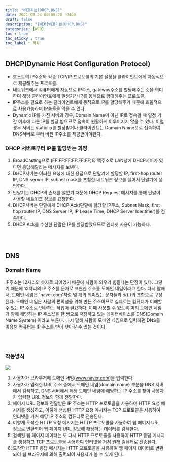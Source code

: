 ```yaml
---
title: "WEB기본(DHCP,DNS)"
date: 2021-03-24 00:00:28 -0400
draft: false
description: "[WEB]WEB기본(DHCP,DNS)"
categories: [WEB]
toc : true
toc_sticky : true
toc_label : 목차
---
```


## DHCP(Dynamic Host Configuration Protocol)
- 호스트의 IP주소와 각종 TCP/IP 프로토콜의 기본 설정을 클라이언트에게 자동적으로 제공해주는 프로토콜.
- 네트워크에서 컴퓨터에게 자동으로 IP주소, gateway주소를 할당해주는 것을 의미하며 해당 클라이언트에게 일정기간 IP를 동적으로 임대해주는 프로토콜.
- IP주소를 필요로 하는 클라이언트에게 동적으로 IP를 할당해주기 때문에 효율적으로 사용가능하며 IP충돌을 막을 수 있다.
- Dynamic IP를 가진 서버의 경우, Domain Name이 아닌 IP로 접속할 때 일정 기간 이후에 다른 IP를 할당 받으므로 접속이 원활하게 이루어지지 않을 수 있다. 이럴 경우 서버는 static ip를 할당받거나 클라이언트는 Domain Name으로 접속하여 DNS서버로 부터 바뀐 IP주소를 제공받아야한다.  

### DHCP 서버로부터 IP를 할당받는 과정
1. BroadCasting으로 (FF:FF:FF:FF:FF:FF)의 맥주소로 LAN상에 DHCP서버가 있다면 응답해달라는 메시지를 보낸다.<br>
2. DHCP서버는 이러한 요청에 대한 응답으로 단말기에 할당할 IP, first-hop router IP, DNS server IP, subnet mask를 포함한 네트워크 정보를 실어서 단말기에 응답한다.<br>
3. 단말기는 DHCP의 존재를 알았기 때문에 DHCP Request 메시지를 통해 단말이 사용할 네트워크 정보를 요청한다.<br>
4. DHCP서버는 단말에게 DHCP Ack(단말에 할당할 IP주소, Subnet Mask, first hop router IP, DNS Server IP, IP Lease Time, DHCP Server Identifier)를 전송한다.<br>
5. DHCP Ack을 수신한 단말은 IP를 할당받았으므로 인터넷 사용이 가능하다.<br>

<br><br>

## DNS

### Domain Name
IP주소는 12자리의 숫자로 되어있기 때문에 사람이 외우기 힘들다는 단점이 있다.
그렇기 때문에 12자리의 IP 주소를 문자로 표현한 주소를 도메인 네임이라고 한다.
다시 말해서, 도메인 네임은 'naver.com'처럼 몇 개의 의미있는 문자들과 점(.)의 조합으로 구성된다.
도메인 네임은 사람의 편의성을 위해 만든 주소이므로 실제로는 컴퓨터가 이해할 수 있는 IP 주소로 변환하는 작업이 필요하다.
이때 사용할 수 있도록 미리 도메인 네임과 함께 해당하는 IP 주소값을 한 쌍으로 저장하고 있는 데이터베이스를 DNS(Domain Name System) 이라고 부른다.
다시 말해 사람이 도메인 네임으로 입력하면 DNS를 이용해 컴퓨터는 IP 주소를 받아 찾아갈 수 있는 것이다.

<br><br>

### 작동방식
<img src="https://t1.daumcdn.net/cfile/tistory/99F099375C124B2D02">

1. 사용자가 브라우저에 도메인 네임(www.naver.com)을 입력한다.<br>
2. 사용자가 입력한 URL 주소 중에서 도메인 네임(domain name) 부분을 DNS 서버에서 검색하고, DNS 서버에서 해당 도메인 네임에 해당하는 IP 주소를 찾아 사용자가 입력한 URL 정보와 함께 전달한다.<br>
3. 페이지 URL 정보와 전달받은 IP 주소는 HTTP 프로토콜을 사용하여 HTTP 요청 메시지를 생성하고, 이렇게 생성된 HTTP 요청 메시지는 TCP 프로토콜을 사용하여 인터넷을 거쳐 해당 IP 주소의 컴퓨터로 전송된다.<br>
4. 이렇게 도착한 HTTP 요청 메시지는 HTTP 프로토콜을 사용하여 웹 페이지 URL 정보로 변환되어 웹 페이지 URL 정보에 해당하는 데이터를 검색한다.<br>
5. 검색된 웹 페이지 데이터는 또 다시 HTTP 프로토콜을 사용하여 HTTP 응답 메시지를 생성하고 TCP 프로토콜을 사용하여 인터넷을 거쳐 원래 컴퓨터로 전송된다.<br>
6. 도착한 HTTP 응답 메시지는 HTTP 프로토콜을 사용하여 웹 페이지 데이터로 변환되어 웹 브라우저에 의해 출력되어 사용자가 볼 수 있게 된다.<br>